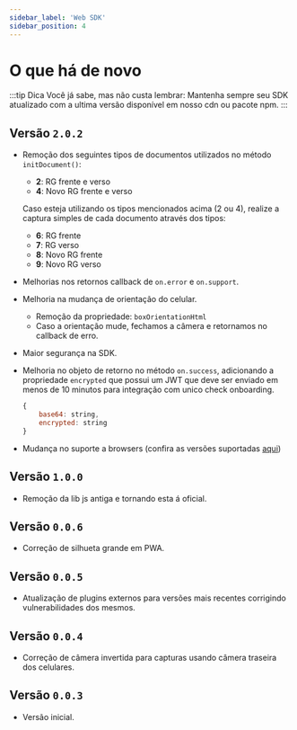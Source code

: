```yaml
---
sidebar_label: 'Web SDK'
sidebar_position: 4
---
```


# O que há de novo


:::tip Dica
Você já sabe, mas não custa lembrar: Mantenha sempre seu SDK atualizado com a ultima versão disponível em nosso cdn ou pacote npm.
:::


## Versão `2.0.2`

- Remoção dos seguintes tipos de documentos utilizados no método `initDocument()`: 
    - **2**: RG frente e verso
    - **4**: Novo RG frente e verso

  Caso esteja utilizando os tipos mencionados acima (2 ou 4), realize a captura simples de cada documento através dos tipos:

    - **6**: RG frente
    - **7**: RG verso
    - **8**: Novo RG frente
    - **9**: Novo RG verso

- Melhorias nos retornos callback de `on.error` e `on.support`.  

- Melhoria na mudança de orientação do celular.
    - Remoção da propriedade: `boxOrientationHtml`
    - Caso a orientação mude, fechamos a câmera e retornamos no callback de erro.

- Maior segurança na SDK.

- Melhoria no objeto de retorno no método `on.success`, adicionando a propriedade `encrypted` que possui um JWT que deve ser enviado em menos de 10 minutos para integração com unico check onboarding.

    ```javascript
    {
        base64: string,
        encrypted: string
    }
    ```

- Mudança no suporte a browsers (confira as versões suportadas [aqui](overview#browsers))


## Versão `1.0.0`
- Remoção da lib js antiga e tornando esta á oficial.

## Versão `0.0.6`
- Correção de silhueta grande em PWA.

## Versão `0.0.5`
- Atualização de plugins externos para versões mais recentes corrigindo vulnerabilidades dos mesmos.

## Versão `0.0.4`
- Correção de câmera invertida para capturas usando câmera traseira dos celulares.

## Versão `0.0.3`
- Versão inicial.